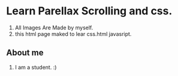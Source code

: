 # Learn Parellax Scrolling and css.

1. All Images Are Made by myself.
2. this html page maked to lear css.html javasript.

## About me

1. I am a student. :)
